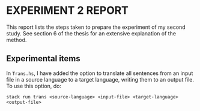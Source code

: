 # EXPERIMENT 2 REPORT

This report lists the steps taken to prepare the experiment of my second study. See section 6 of the thesis for an extensive explanation of the method.

## Experimental items
In `Trans.hs`, I have added the option to translate all sentences from an input file in a source language to a target language, writing them to an output file. To use this option, do:

    stack run trans <source-language> <input-file> <target-language> <output-file>

